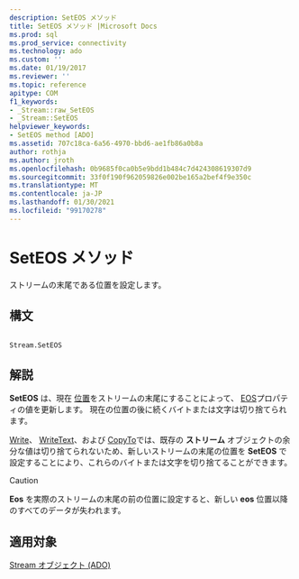 ```yaml
---
description: SetEOS メソッド
title: SetEOS メソッド |Microsoft Docs
ms.prod: sql
ms.prod_service: connectivity
ms.technology: ado
ms.custom: ''
ms.date: 01/19/2017
ms.reviewer: ''
ms.topic: reference
apitype: COM
f1_keywords:
- _Stream::raw_SetEOS
- _Stream::SetEOS
helpviewer_keywords:
- SetEOS method [ADO]
ms.assetid: 707c18ca-6a56-4970-bbd6-ae1fb86a0b8a
author: rothja
ms.author: jroth
ms.openlocfilehash: 0b9685f0ca0b5e9bdd1b484c7d424308619307d9
ms.sourcegitcommit: 33f0f190f962059826e002be165a2bef4f9e350c
ms.translationtype: MT
ms.contentlocale: ja-JP
ms.lasthandoff: 01/30/2021
ms.locfileid: "99170278"
---
```

# <a name="seteos-method"></a>SetEOS メソッド
ストリームの末尾である位置を設定します。  
  
## <a name="syntax"></a>構文  
  
```  
  
Stream.SetEOS  
```  
  
## <a name="remarks"></a>解説  
 **SetEOS** は、現在 [位置](./position-property-ado.md)をストリームの末尾にすることによって、 [EOS](./eos-property.md)プロパティの値を更新します。 現在の位置の後に続くバイトまたは文字は切り捨てられます。  
  
 [Write](./write-method.md)、 [WriteText](./writetext-method.md)、および [CopyTo](./copyto-method-ado.md)では、既存の **ストリーム** オブジェクトの余分な値は切り捨てられないため、新しいストリームの末尾の位置を **SetEOS** で設定することにより、これらのバイトまたは文字を切り捨てることができます。  
  
> [!CAUTION]
>  **Eos** を実際のストリームの末尾の前の位置に設定すると、新しい **eos** 位置以降のすべてのデータが失われます。  
  
## <a name="applies-to"></a>適用対象  
 [Stream オブジェクト (ADO)](./stream-object-ado.md)